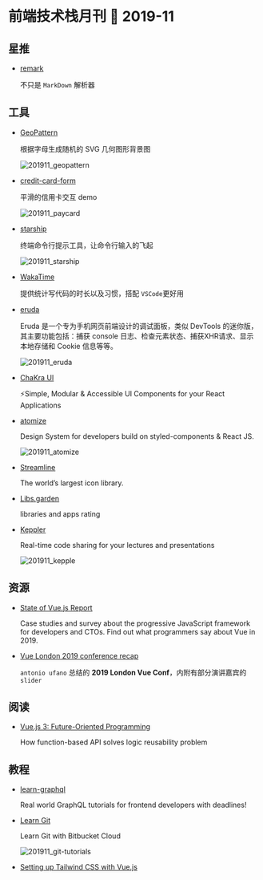 # 前端技术栈月刊 📖 2019-11

## 星推

- [remark](https://github.com/remarkjs/remark)

    不只是 `MarkDown` 解析器

## 工具

- [GeoPattern](https://github.com/btmills/geopattern)

    根据字母生成随机的 SVG 几何图形背景图
    
    ![201911_geopattern](http://xlbd.me/content/images/2019/11/201911_geopattern-1.jpg)


- [credit-card-form](https://github.com/muhammederdem/credit-card-form)

  平滑的信用卡交互 demo
  
  ![201911_paycard](http://xlbd.me/content/images/2019/11/201911_paycard.gif)


- [starship](https://github.com/starship/starship)
    
    终端命令行提示工具，让命令行输入的飞起
    
    ![201911_starship](http://xlbd.me/content/images/2019/11/201911_starship.gif)


- [WakaTime](https://wakatime.com)

    提供统计写代码的时长以及习惯，搭配 `VSCode`更好用
    
- [eruda](https://github.com/liriliri/eruda)

    Eruda 是一个专为手机网页前端设计的调试面板，类似 DevTools 的迷你版，其主要功能包括：捕获 console 日志、检查元素状态、捕获XHR请求、显示本地存储和 Cookie 信息等等。
    
    ![201911_eruda](http://xlbd.me/content/images/2019/11/201911_eruda-1.jpg)


- [ChaKra UI](https://github.com/chakra-ui/chakra-ui)

    ⚡️Simple, Modular & Accessible UI Components for your React Applications

- [atomize](https://github.com/proksh/atomize)

    Design System for developers build on styled-components & React JS.
    
    ![201911_atomize](http://xlbd.me/content/images/2019/11/201911_atomize-1.png)


- [Streamline](https://streamlineicons.com/)

    The world’s largest icon library.

- [Libs.garden](https://libs.garden/)

    libraries and apps rating

- [Keppler](https://brunosimon.github.io/keppler/)

    Real-time code sharing for your lectures and presentations
    
    ![201911_kepple](http://xlbd.me/content/images/2019/11/201911_keppler-1.jpg)


## 资源

- [State of Vue.js Report](https://www.monterail.com/state-of-vuejs-report)

    Case studies and survey about the progressive JavaScript framework for developers and CTOs. Find out what programmers say about Vue in 2019.
    
- [Vue London 2019 conference recap](https://www.uf4no.com/articles/vue-london-2019-conference-recap-with-slides-and-code-39)

    `antonio ufano` 总结的 **2019 London Vue Conf**，内附有部分演讲嘉宾的 `slider`

## 阅读

- [Vue.js 3: Future-Oriented Programming](https://blog.bitsrc.io/vue-js-3-future-oriented-programming-54dee797988b)

    How function-based API solves logic reusability problem

## 教程

- [learn-graphql](https://github.com/hasura/learn-graphql)

    Real world GraphQL tutorials for frontend developers with deadlines!

- [Learn Git](https://www.atlassian.com/git/tutorials/learn-git-with-bitbucket-cloud)

    Learn Git with Bitbucket Cloud

    ![201911_git-tutorials](http://xlbd.me/content/images/2019/11/201911_git-tutorials-1.jpg)

    
- [Setting up Tailwind CSS with Vue.js](https://markus.oberlehner.net/blog/setting-up-tailwind-css-with-vue/)